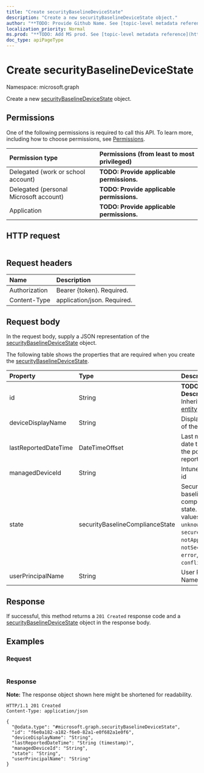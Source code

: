 ```yaml
---
title: "Create securityBaselineDeviceState"
description: "Create a new securityBaselineDeviceState object."
author: "**TODO: Provide Github Name. See [topic-level metadata reference](https://msgo.azurewebsites.net/add/document/guidelines/metadata.html#topic-level-metadata)**"
localization_priority: Normal
ms.prod: "**TODO: Add MS prod. See [topic-level metadata reference](https://msgo.azurewebsites.net/add/document/guidelines/metadata.html#topic-level-metadata)**"
doc_type: apiPageType
---
```


# Create securityBaselineDeviceState
Namespace: microsoft.graph



Create a new [securityBaselineDeviceState](../resources/securitybaselinedevicestate.md) object.

## Permissions
One of the following permissions is required to call this API. To learn more, including how to choose permissions, see [Permissions](/graph/permissions-reference).

|Permission type|Permissions (from least to most privileged)|
|:---|:---|
|Delegated (work or school account)|**TODO: Provide applicable permissions.**|
|Delegated (personal Microsoft account)|**TODO: Provide applicable permissions.**|
|Application|**TODO: Provide applicable permissions.**|

## HTTP request

<!-- {
  "blockType": "ignored"
}
-->
``` http
```

## Request headers
|Name|Description|
|:---|:---|
|Authorization|Bearer {token}. Required.|
|Content-Type|application/json. Required.|

## Request body
In the request body, supply a JSON representation of the [securityBaselineDeviceState](../resources/securitybaselinedevicestate.md) object.

The following table shows the properties that are required when you create the [securityBaselineDeviceState](../resources/securitybaselinedevicestate.md).

|Property|Type|Description|
|:---|:---|:---|
|id|String|**TODO: Add Description** Inherited from [entity](../resources/entity.md)|
|deviceDisplayName|String|Display name of the device|
|lastReportedDateTime|DateTimeOffset|Last modified date time of the policy report|
|managedDeviceId|String|Intune device id|
|state|securityBaselineComplianceState|Security baseline compliance state. Possible values are: `unknown`, `secure`, `notApplicable`, `notSecure`, `error`, `conflict`.|
|userPrincipalName|String|User Principal Name|



## Response

If successful, this method returns a `201 Created` response code and a [securityBaselineDeviceState](../resources/securitybaselinedevicestate.md) object in the response body.

## Examples

### Request
<!-- {
  "blockType": "request",
  "name": "create_securitybaselinedevicestate_from_"
}
-->
``` http

```


### Response
**Note:** The response object shown here might be shortened for readability.
<!-- {
  "blockType": "response",
  "truncated": true,
  "@odata.type": "microsoft.graph.securityBaselineDeviceState"
}
-->
``` http
HTTP/1.1 201 Created
Content-Type: application/json

{
  "@odata.type": "#microsoft.graph.securityBaselineDeviceState",
  "id": "f6e0a182-a182-f6e0-82a1-e0f682a1e0f6",
  "deviceDisplayName": "String",
  "lastReportedDateTime": "String (timestamp)",
  "managedDeviceId": "String",
  "state": "String",
  "userPrincipalName": "String"
}
```

